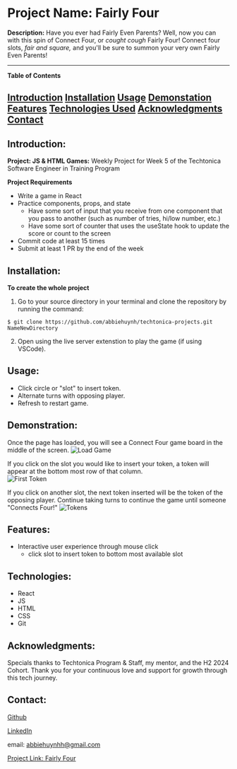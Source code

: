 # Project Name: Fairly Four

**Description:**
Have you ever had Fairly Even Parents? Well, now you can with this spin of Connect Four, or *cought cough* Fairly Four! Connect four slots, *fair and square,* and you'll be sure to summon your very own Fairly Even Parents!

---

**Table of Contents**

[Introduction](#introduction)
[Installation](#installation)
[Usage](#usage)
[Demonstation](#demonstration)
[Features](#features)
[Technologies Used](#technologies-used)
[Acknowledgments](#acknowledgments)
[Contact](#contact)
---

## Introduction: 
**Project: JS & HTML Games:**
Weekly Project for Week 5 of the Techtonica Software Engineer in Training Program

**Project Requirements**
- Write a game in React
- Practice components, props, and state
    - Have some sort of input that you receive from one component that you pass to another (such as number of tries, hi/low number, etc.)
    - Have some sort of counter that uses the useState hook to update the score or count to the screen
- Commit code at least 15 times
- Submit at least 1 PR by the end of the week

## Installation: 
**To create the whole project**
1.  Go to your source directory in your terminal and clone the repository by running the command:

```
$ git clone https://github.com/abbiehuynh/techtonica-projects.git NameNewDirectory
```
2. Open using the live server extenstion to play the game (if using VSCode).

## Usage: 
- Click circle or "slot" to insert token.
- Alternate turns with opposing player.  
- Refresh to restart game.

## Demonstration:

Once the page has loaded, you will see a Connect Four game board in the middle of the screen.
![Load Game]()

If you click on the slot you would like to insert your token, a token will appear at the bottom most row of that column.  
![First Token]()

If you click on another slot, the next token inserted will be the token of the opposing player. Continue taking turns to continue the game until someone "Connects Four!"
![Tokens]()


## Features: 
- Interactive user experience through mouse click
    - click slot to insert token to bottom most available slot


## Technologies: 
- React
- JS       
- HTML
- CSS
- Git

## Acknowledgments:
Specials thanks to Techtonica Program & Staff, my mentor, and the H2 2024 Cohort. Thank you for your continuous love and support for growth through this tech journey. 

## Contact: 
[Github](https://github.com/abbiehuynh)

[LinkedIn](https://www.linkedin.com/in/abbie-huynh/)

email: abbiehuynhh@gmail.com

[Project Link: Fairly Four](https://github.com/abbiehuynh/techtonica-projects/tree/react-game/react-game-connectfour)